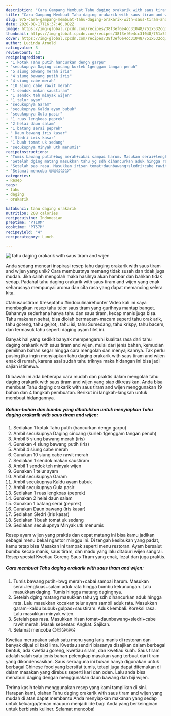 ```yaml
---
description: "Cara Gampang Membuat Tahu daging orakarik with saus tiram and wijen yang Bisa Manjain Lidah"
title: "Cara Gampang Membuat Tahu daging orakarik with saus tiram and wijen yang Bisa Manjain Lidah"
slug: 975-cara-gampang-membuat-tahu-daging-orakarik-with-saus-tiram-and-wijen-yang-bisa-manjain-lidah
date: 2020-08-17T16:37:40.082Z
image: https://img-global.cpcdn.com/recipes/38f3ef6e4cc31048/751x532cq70/tahu-daging-orakarik-with-saus-tiram-and-wijen-foto-resep-utama.jpg
thumbnail: https://img-global.cpcdn.com/recipes/38f3ef6e4cc31048/751x532cq70/tahu-daging-orakarik-with-saus-tiram-and-wijen-foto-resep-utama.jpg
cover: https://img-global.cpcdn.com/recipes/38f3ef6e4cc31048/751x532cq70/tahu-daging-orakarik-with-saus-tiram-and-wijen-foto-resep-utama.jpg
author: Lucinda Arnold
ratingvalue: 3
reviewcount: 13
recipeingredient:
- "1 kotak Tahu putih hancurkan dengn garpu"
- "secukupnya Daging cincang kurleb 1genggam tangan penuh"
- "5 siung bawang merah iris"
- "4 siung bawang putih iris"
- "4 siung cabe merah"
- "10 siung cabe rawit merah"
- "1 sendok makan saustiram"
- "1 sendok teh minyak wijen"
- "1 telur ayam"
- "secukupnya Garam"
- "secukupnya Kaldu ayam bubuk"
- "secukupnya Gula pasir"
- "1 ruas lengkoas peprek"
- "2 helai daun salam"
- "1 batang serai peprek"
- " Daun bawang iris kasar"
- " Sledri iris kasar"
- "1 buah tomat uk sedang"
- "secukupnya Minyak utk menumis"
recipeinstructions:
- "Tumis bawang putih+bwg merah+cabai sampai harum. Masukan serai+lengkuas+salam aduk rata hingga bumbu kekunungan. Lalu masukkan daging. Tumis hingga matang dagingnya."
- "Setelah dging matang masukkan tahu yg sdh dihancurkan aduk hingga rata. Lalu masukkan kocakan telur ayam sambil aduk rata. Masukkan garam+kaldu bubuk+gulpas+saustiram. Aduk kembali. Koreksi rasa. Lalu masukkan minyak wijen."
- "Setelah pas rasa. Masukkan irisan tomat+daunbawang+sledri+cabe rawit merah. Masak sebentar. Angkat. Sajikan."
- "Selamat mencoba 😍😍😘😘😘"
categories:
- Resep
tags:
- tahu
- daging
- orakarik

katakunci: tahu daging orakarik 
nutrition: 208 calories
recipecuisine: Indonesian
preptime: "PT10M"
cooktime: "PT57M"
recipeyield: "4"
recipecategory: Lunch

---
```



![Tahu daging orakarik with saus tiram and wijen](https://img-global.cpcdn.com/recipes/38f3ef6e4cc31048/751x532cq70/tahu-daging-orakarik-with-saus-tiram-and-wijen-foto-resep-utama.jpg)

Anda sedang mencari inspirasi resep tahu daging orakarik with saus tiram and wijen yang unik? Cara membuatnya memang tidak susah dan tidak juga mudah. Jika salah mengolah maka hasilnya akan hambar dan bahkan tidak sedap. Padahal tahu daging orakarik with saus tiram and wijen yang enak seharusnya mempunyai aroma dan cita rasa yang dapat memancing selera kita.

#tahusaustiram #reseptahu #indoculinairehunter Video kali ini saya membagikan resep tahu telor saus tiram yang gurihnya mantap banget. Bahannya sederhana hanya tahu dan saus tiram, kecap manis juga bisa. Tahu makanan sehat, bisa diolah bermacam-macam seperti tahu orak arik, tahu goreng, tahu gejrot,, tahu isi, tahu Sumedang, tahu krispy, tahu bacem, dan termasuk tahu seperti daging ayam filet ini.

Banyak hal yang sedikit banyak mempengaruhi kualitas rasa dari tahu daging orakarik with saus tiram and wijen, mulai dari jenis bahan, kemudian pemilihan bahan segar hingga cara mengolah dan menyajikannya. Tak perlu pusing jika ingin menyiapkan tahu daging orakarik with saus tiram and wijen enak di rumah, karena asal sudah tahu triknya maka hidangan ini bisa jadi sajian istimewa.


Di bawah ini ada beberapa cara mudah dan praktis dalam mengolah tahu daging orakarik with saus tiram and wijen yang siap dikreasikan. Anda bisa membuat Tahu daging orakarik with saus tiram and wijen menggunakan 19 bahan dan 4 langkah pembuatan. Berikut ini langkah-langkah untuk membuat hidangannya.

<!--inarticleads1-->

##### Bahan-bahan dan bumbu yang dibutuhkan untuk menyiapkan Tahu daging orakarik with saus tiram and wijen:

1. Sediakan 1 kotak Tahu putih (hancurkan dengn garpu)
1. Ambil secukupnya Daging cincang (kurleb 1genggam tangan penuh)
1. Ambil 5 siung bawang merah (iris)
1. Gunakan 4 siung bawang putih (iris)
1. Ambil 4 siung cabe merah
1. Gunakan 10 siung cabe rawit merah
1. Sediakan 1 sendok makan saustiram
1. Ambil 1 sendok teh minyak wijen
1. Gunakan 1 telur ayam
1. Ambil secukupnya Garam
1. Ambil secukupnya Kaldu ayam bubuk
1. Ambil secukupnya Gula pasir
1. Sediakan 1 ruas lengkoas (peprek)
1. Gunakan 2 helai daun salam
1. Gunakan 1 batang serai (peprek)
1. Gunakan  Daun bawang (iris kasar)
1. Sediakan  Sledri (iris kasar)
1. Sediakan 1 buah tomat uk sedang
1. Sediakan secukupnya Minyak utk menumis


Resep ayam wijen yang praktis dan cepat matang ini bisa kamu jadikan sebagai menu bekal ngantor minggu ini. Di tengah kesibukan yang padat, kamu tetap bisa Masakan ini tampak seperti menu restoran. Ayam bersalut bumbu kecap manis, saus tiram, dan madu yang lalu ditaburi wijen sangrai. Resep spesial Kwetiau Goreng Saus Tiram yang enak, lezat dan juga praktis. 

<!--inarticleads2-->

##### Cara membuat Tahu daging orakarik with saus tiram and wijen:

1. Tumis bawang putih+bwg merah+cabai sampai harum. Masukan serai+lengkuas+salam aduk rata hingga bumbu kekunungan. Lalu masukkan daging. Tumis hingga matang dagingnya.
1. Setelah dging matang masukkan tahu yg sdh dihancurkan aduk hingga rata. Lalu masukkan kocakan telur ayam sambil aduk rata. Masukkan garam+kaldu bubuk+gulpas+saustiram. Aduk kembali. Koreksi rasa. Lalu masukkan minyak wijen.
1. Setelah pas rasa. Masukkan irisan tomat+daunbawang+sledri+cabe rawit merah. Masak sebentar. Angkat. Sajikan.
1. Selamat mencoba 😍😍😘😘😘


Kwetiau merupakan salah satu menu yang laris manis di restoran dan banyak dijual di kaki lima. Kwetiau sendiri biasanya disajikan dalam berbagai bentuk, ada kwetiau goreng, kwetiau siram, dan kwetiau kuah. Saus tiram adalah salah satu jenis bahan pelengkap masakan yang terbuat dari tiram yang dikondensasikan. Saus serbaguna ini bukan hanya digunakan untuk berbagai Chinese food yang bersifat tumis, tetapi juga dapat ditemukan di dalam masakan yang direbus seperti kari dan oden. Lalu anda bisa menaburi daging dengan menggunakan daun bawang dan biji wijen. 

Terima kasih telah menggunakan resep yang kami tampilkan di sini. Harapan kami, olahan Tahu daging orakarik with saus tiram and wijen yang mudah di atas dapat membantu Anda menyiapkan makanan yang sedap untuk keluarga/teman maupun menjadi ide bagi Anda yang berkeinginan untuk berbisnis kuliner. Selamat mencoba!
